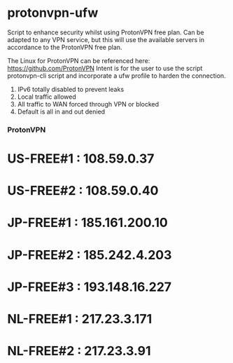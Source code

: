# protonvpn-ufw

Script to enhance security whilst using ProtonVPN free plan. Can be adapted to any VPN service, but this will use the available servers in accordance to the ProtonVPN free plan.

The Linux for ProtonVPN can be referenced here: https://github.com/ProtonVPN
Intent is for the user to use the script protonvpn-cli script and incorporate a ufw profile to harden the connection.
1. IPv6 totally disabled to prevent leaks
2. Local traffic allowed
3. All traffic to WAN forced through VPN or blocked
4. Default is all in and out denied

### ProtonVPN
# US-FREE#1 : 108.59.0.37
# US-FREE#2 : 108.59.0.40
# JP-FREE#1 : 185.161.200.10
# JP-FREE#2 : 185.242.4.203
# JP-FREE#3 : 193.148.16.227
# NL-FREE#1 : 217.23.3.171
# NL-FREE#2 : 217.23.3.91
